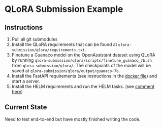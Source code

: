 # QLoRA Submission Example

## Instructions
1. Pull all git submodules
2. Install the QLoRA requirements that can be found at `qlora-submission/qlora/requirements.txt`.
3. Finetune a Guanaco model on the OpenAssistant dataset using QLoRA by running `qlora-submission/qlora/scripts/finetune_guanaco_7b.sh` from `qlora-submission/qlora/`. The checkpoints of the model will be saved at `qlora-submission/qlora/output/guanaco-7b`.
4. Install the FastAPI requirements (see instructions in the [docker file](https://github.com/llm-efficiency-challenge/neurips_llm_efficiency_challenge/blob/8ad5d49e2c4a40e099225fe07f6a0216cded6d63/toy-submission/Dockerfile))
and start a server.
5. Install the HELM requirements and run the HELM tasks. (see [comment here](https://github.com/llm-efficiency-challenge/neurips_llm_efficiency_challenge/pull/3#issuecomment-1612140732))



## Current State
Need to test end-to-end but have mostly finished writing the code.